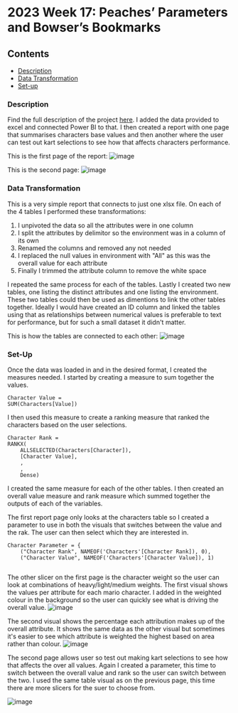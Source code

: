 # 2023 Week 17: Peaches’ Parameters and Bowser’s Bookmarks

## Contents
- [Description](#description)
- [Data Transformation](#data-transformation)
- [Set-up](#set-up)

### Description
Find the full description of the project [here](https://workout-wednesday.com/pbi-2023-w17/). I added the data provided to excel and connected Power BI to that. I then created a report with one page that summarises characters base values and then another where the user can test out kart selections to see how that affects characters performance.

This is the first page of the report:
![image](https://github.com/Hannahllmm/Power-BI-Projects/assets/39679731/51b96317-bee0-48ff-bd61-cbdc68544b68)

This is the second page:
![image](https://github.com/Hannahllmm/Power-BI-Projects/assets/39679731/307a1a89-bc6d-4fb6-a5af-f074919f81ea)

### Data Transformation

This is a very simple report that connects to just one xlsx file. On each of the 4 tables I performed these transformations:

1. I unpivoted the data so all the attributes were in one column
2. I split the attributes by delimitor so the environment was in a column of its own
3. Renamed the columns and removed any not needed
4. I replaced the null values in environment with "All" as this was the overall value for each attribute
5. Finally I trimmed the attribute column to remove the white space

I repeated the same process for each of the tables. Lastly I created two new tables, one listing the distinct attributes and one listing the environment. These two tables could then be used as dimentions to link the other tables together. Ideally I would have created an ID column and linked the tables using that as relationships between numerical values is preferable to text for performance, but for such a small dataset it didn't matter.

This is how the tables are connected to each other:
![image](https://github.com/Hannahllmm/Power-BI-Projects/assets/39679731/aa4238dd-3bde-495f-bff8-275d53592185)


### Set-Up
Once the data was loaded in and in the desired format, I created the measures needed. I started by creating a measure to sum together the values.
```
Character Value = 
SUM(Characters[Value])
```
I then used this measure to create a ranking measure that ranked the characters based on the user selections.
```
Character Rank = 
RANKX(
    ALLSELECTED(Characters[Character]),
    [Character Value],
    ,
    ,
    Dense)
```

I created the same measure for each of the other tables. I then created an overall value measure and rank measure which summed together the outputs of each of the variables. 

The first report page only looks at the characters table so I created a parameter to use in both the visuals that switches between the value and the rak. The user can then select which they are interested in. 
```
Character Parameter = {
    ("Character Rank", NAMEOF('Characters'[Character Rank]), 0),
    ("Character Value", NAMEOF('Characters'[Character Value]), 1)
    
```

The other slicer on the first page is the character weight so the user can look at combinations of heavy/light/medium weights. The first visual shows the values per attribute for each mario character. I added in the weighted colour in the background so the user can quickly see what is driving the overall value. 
![image](https://github.com/Hannahllmm/Power-BI-Projects/assets/39679731/ad6ae93c-926d-4f13-93de-06cb71c4f8d1)


The second visual shows the percentage each attribution makes up of the overall attribute. It shows the same data as the other visual but sometimes it's easier to see which attribute is weighted the highest based on area rather than colour.
![image](https://github.com/Hannahllmm/Power-BI-Projects/assets/39679731/de7025d6-6edc-42c2-ba2b-75410f6576e1)

The second page allows user so test out making kart selections to see how that affects the over all values. Again I created a parameter, this time to switch between the overall value and rank so the user can switch between the two. I used the same table visual as on the previous page, this time there are more slicers for the suer to choose from.

![image](https://github.com/Hannahllmm/Power-BI-Projects/assets/39679731/4b5b14a2-4e32-4f41-966e-dd3a522980e4)

